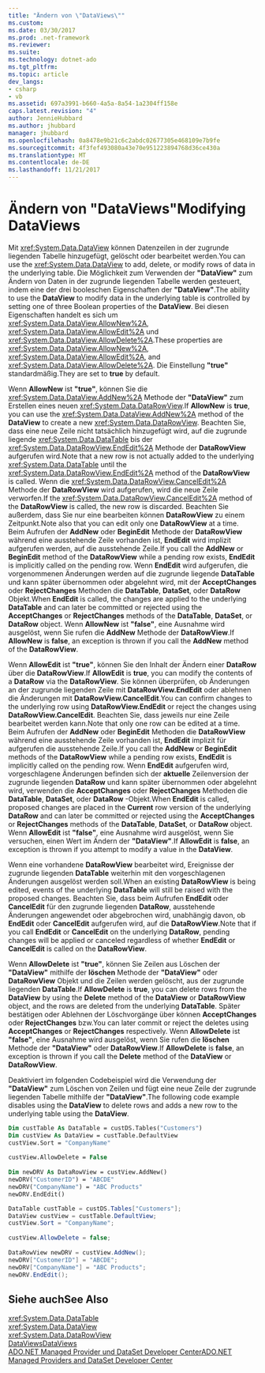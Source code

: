 ```yaml
---
title: "Ändern von \"DataViews\""
ms.custom: 
ms.date: 03/30/2017
ms.prod: .net-framework
ms.reviewer: 
ms.suite: 
ms.technology: dotnet-ado
ms.tgt_pltfrm: 
ms.topic: article
dev_langs:
- csharp
- vb
ms.assetid: 697a3991-b660-4a5a-8a54-1a2304ff158e
caps.latest.revision: "4"
author: JennieHubbard
ms.author: jhubbard
manager: jhubbard
ms.openlocfilehash: 0a8478e9b21c6c2abdc02677305e468109e7b9fe
ms.sourcegitcommit: 4f3fef493080a43e70e951223894768d36ce430a
ms.translationtype: MT
ms.contentlocale: de-DE
ms.lasthandoff: 11/21/2017
---
```

# <a name="modifying-dataviews"></a><span data-ttu-id="21419-102">Ändern von "DataViews"</span><span class="sxs-lookup"><span data-stu-id="21419-102">Modifying DataViews</span></span>
<span data-ttu-id="21419-103">Mit <xref:System.Data.DataView> können Datenzeilen in der zugrunde liegenden Tabelle hinzugefügt, gelöscht oder bearbeitet werden.</span><span class="sxs-lookup"><span data-stu-id="21419-103">You can use the <xref:System.Data.DataView> to add, delete, or modify rows of data in the underlying table.</span></span> <span data-ttu-id="21419-104">Die Möglichkeit zum Verwenden der **"DataView"** zum Ändern von Daten in der zugrunde liegenden Tabelle werden gesteuert, indem eine der drei booleschen Eigenschaften der **"DataView"**.</span><span class="sxs-lookup"><span data-stu-id="21419-104">The ability to use the **DataView** to modify data in the underlying table is controlled by setting one of three Boolean properties of the **DataView**.</span></span> <span data-ttu-id="21419-105">Bei diesen Eigenschaften handelt es sich um <xref:System.Data.DataView.AllowNew%2A>, <xref:System.Data.DataView.AllowEdit%2A> und <xref:System.Data.DataView.AllowDelete%2A>.</span><span class="sxs-lookup"><span data-stu-id="21419-105">These properties are <xref:System.Data.DataView.AllowNew%2A>, <xref:System.Data.DataView.AllowEdit%2A>, and <xref:System.Data.DataView.AllowDelete%2A>.</span></span> <span data-ttu-id="21419-106">Die Einstellung **"true"** standardmäßig.</span><span class="sxs-lookup"><span data-stu-id="21419-106">They are set to **true** by default.</span></span>  
  
 <span data-ttu-id="21419-107">Wenn **AllowNew** ist **"true"**, können Sie die <xref:System.Data.DataView.AddNew%2A> Methode der **"DataView"** zum Erstellen eines neuen <xref:System.Data.DataRowView>.</span><span class="sxs-lookup"><span data-stu-id="21419-107">If **AllowNew** is **true**, you can use the <xref:System.Data.DataView.AddNew%2A> method of the **DataView** to create a new <xref:System.Data.DataRowView>.</span></span> <span data-ttu-id="21419-108">Beachten Sie, dass eine neue Zeile nicht tatsächlich hinzugefügt wird, auf die zugrunde liegende <xref:System.Data.DataTable> bis der <xref:System.Data.DataRowView.EndEdit%2A> Methode der **DataRowView** aufgerufen wird.</span><span class="sxs-lookup"><span data-stu-id="21419-108">Note that a new row is not actually added to the underlying <xref:System.Data.DataTable> until the <xref:System.Data.DataRowView.EndEdit%2A> method of the **DataRowView** is called.</span></span> <span data-ttu-id="21419-109">Wenn die <xref:System.Data.DataRowView.CancelEdit%2A> Methode der **DataRowView** wird aufgerufen, wird die neue Zeile verworfen.</span><span class="sxs-lookup"><span data-stu-id="21419-109">If the <xref:System.Data.DataRowView.CancelEdit%2A> method of the **DataRowView** is called, the new row is discarded.</span></span> <span data-ttu-id="21419-110">Beachten Sie außerdem, dass Sie nur eine bearbeiten können **DataRowView** zu einem Zeitpunkt.</span><span class="sxs-lookup"><span data-stu-id="21419-110">Note also that you can edit only one **DataRowView** at a time.</span></span> <span data-ttu-id="21419-111">Beim Aufrufen der **AddNew** oder **BeginEdit** Methode der **DataRowView** während eine ausstehende Zeile vorhanden ist, **EndEdit** wird implizit aufgerufen werden, auf die ausstehende Zeile.</span><span class="sxs-lookup"><span data-stu-id="21419-111">If you call the **AddNew** or **BeginEdit** method of the **DataRowView** while a pending row exists, **EndEdit** is implicitly called on the pending row.</span></span> <span data-ttu-id="21419-112">Wenn **EndEdit** wird aufgerufen, die vorgenommenen Änderungen werden auf die zugrunde liegende **DataTable** und kann später übernommen oder abgelehnt wird, mit der **AcceptChanges** oder  **RejectChanges** Methoden die **DataTable**, **DataSet**, oder **DataRow** Objekt.</span><span class="sxs-lookup"><span data-stu-id="21419-112">When **EndEdit** is called, the changes are applied to the underlying **DataTable** and can later be committed or rejected using the **AcceptChanges** or **RejectChanges** methods of the **DataTable**, **DataSet**, or **DataRow** object.</span></span> <span data-ttu-id="21419-113">Wenn **AllowNew** ist **"false"**, eine Ausnahme wird ausgelöst, wenn Sie rufen die **AddNew** Methode der **DataRowView**.</span><span class="sxs-lookup"><span data-stu-id="21419-113">If **AllowNew** is **false**, an exception is thrown if you call the **AddNew** method of the **DataRowView**.</span></span>  
  
 <span data-ttu-id="21419-114">Wenn **AllowEdit** ist **"true"**, können Sie den Inhalt der Ändern einer **DataRow** über die **DataRowView**.</span><span class="sxs-lookup"><span data-stu-id="21419-114">If **AllowEdit** is **true**, you can modify the contents of a **DataRow** via the **DataRowView**.</span></span> <span data-ttu-id="21419-115">Sie können überprüfen, ob Änderungen an der zugrunde liegenden Zeile mit **DataRowView.EndEdit** oder ablehnen die Änderungen mit **DataRowView.CancelEdit**.</span><span class="sxs-lookup"><span data-stu-id="21419-115">You can confirm changes to the underlying row using **DataRowView.EndEdit** or reject the changes using **DataRowView.CancelEdit**.</span></span> <span data-ttu-id="21419-116">Beachten Sie, dass jeweils nur eine Zeile bearbeitet werden kann.</span><span class="sxs-lookup"><span data-stu-id="21419-116">Note that only one row can be edited at a time.</span></span> <span data-ttu-id="21419-117">Beim Aufrufen der **AddNew** oder **BeginEdit** Methoden die **DataRowView** während eine ausstehende Zeile vorhanden ist, **EndEdit** implizit für aufgerufen die ausstehende Zeile.</span><span class="sxs-lookup"><span data-stu-id="21419-117">If you call the **AddNew** or **BeginEdit** methods of the **DataRowView** while a pending row exists, **EndEdit** is implicitly called on the pending row.</span></span> <span data-ttu-id="21419-118">Wenn **EndEdit** aufgerufen wird, vorgeschlagene Änderungen befinden sich der **aktuelle** Zeilenversion der zugrunde liegenden **DataRow** und kann später übernommen oder abgelehnt wird, verwenden die  **AcceptChanges** oder **RejectChanges** Methoden die **DataTable**, **DataSet**, oder **DataRow** -Objekt.</span><span class="sxs-lookup"><span data-stu-id="21419-118">When **EndEdit** is called, proposed changes are placed in the **Current** row version of the underlying **DataRow** and can later be committed or rejected using the **AcceptChanges** or **RejectChanges** methods of the **DataTable**, **DataSet**, or **DataRow** object.</span></span> <span data-ttu-id="21419-119">Wenn **AllowEdit** ist **"false"**, eine Ausnahme wird ausgelöst, wenn Sie versuchen, einen Wert im Ändern der **"DataView"**.</span><span class="sxs-lookup"><span data-stu-id="21419-119">If **AllowEdit** is **false**, an exception is thrown if you attempt to modify a value in the **DataView**.</span></span>  
  
 <span data-ttu-id="21419-120">Wenn eine vorhandene **DataRowView** bearbeitet wird, Ereignisse der zugrunde liegenden **DataTable** weiterhin mit den vorgeschlagenen Änderungen ausgelöst werden soll.</span><span class="sxs-lookup"><span data-stu-id="21419-120">When an existing **DataRowView** is being edited, events of the underlying **DataTable** will still be raised with the proposed changes.</span></span> <span data-ttu-id="21419-121">Beachten Sie, dass beim Aufrufen **EndEdit** oder **CancelEdit** für den zugrunde liegenden **DataRow**, ausstehende Änderungen angewendet oder abgebrochen wird, unabhängig davon, ob  **EndEdit** oder **CancelEdit** aufgerufen wird, auf die **DataRowView**.</span><span class="sxs-lookup"><span data-stu-id="21419-121">Note that if you call **EndEdit** or **CancelEdit** on the underlying **DataRow**, pending changes will be applied or canceled regardless of whether **EndEdit** or **CancelEdit** is called on the **DataRowView**.</span></span>  
  
 <span data-ttu-id="21419-122">Wenn **AllowDelete** ist **"true"**, können Sie Zeilen aus Löschen der **"DataView"** mithilfe der **löschen** Methode der **"DataView"**  oder **DataRowView** Objekt und die Zeilen werden gelöscht, aus der zugrunde liegenden **DataTable**.</span><span class="sxs-lookup"><span data-stu-id="21419-122">If **AllowDelete** is **true**, you can delete rows from the **DataView** by using the **Delete** method of the **DataView** or **DataRowView** object, and the rows are deleted from the underlying **DataTable**.</span></span> <span data-ttu-id="21419-123">Später bestätigen oder Ablehnen der Löschvorgänge über können **AcceptChanges** oder **RejectChanges** bzw.</span><span class="sxs-lookup"><span data-stu-id="21419-123">You can later commit or reject the deletes using **AcceptChanges** or **RejectChanges** respectively.</span></span> <span data-ttu-id="21419-124">Wenn **AllowDelete** ist **"false"**, eine Ausnahme wird ausgelöst, wenn Sie rufen die **löschen** Methode der **"DataView"** oder  **DataRowView**.</span><span class="sxs-lookup"><span data-stu-id="21419-124">If **AllowDelete** is **false**, an exception is thrown if you call the **Delete** method of the **DataView** or **DataRowView**.</span></span>  
  
 <span data-ttu-id="21419-125">Deaktiviert im folgenden Codebeispiel wird die Verwendung der **"DataView"** zum Löschen von Zeilen und fügt eine neue Zeile der zugrunde liegenden Tabelle mithilfe der **"DataView"**.</span><span class="sxs-lookup"><span data-stu-id="21419-125">The following code example disables using the **DataView** to delete rows  and adds a new row to the underlying table using the **DataView**.</span></span>  
  
```vb  
Dim custTable As DataTable = custDS.Tables("Customers")  
Dim custView As DataView = custTable.DefaultView  
custView.Sort = "CompanyName"  
  
custView.AllowDelete = False  
  
Dim newDRV As DataRowView = custView.AddNew()  
newDRV("CustomerID") = "ABCDE"  
newDRV("CompanyName") = "ABC Products"  
newDRV.EndEdit()  
```  
  
```csharp  
DataTable custTable = custDS.Tables["Customers"];  
DataView custView = custTable.DefaultView;  
custView.Sort = "CompanyName";  
  
custView.AllowDelete = false;  
  
DataRowView newDRV = custView.AddNew();  
newDRV["CustomerID"] = "ABCDE";  
newDRV["CompanyName"] = "ABC Products";  
newDRV.EndEdit();  
```  
  
## <a name="see-also"></a><span data-ttu-id="21419-126">Siehe auch</span><span class="sxs-lookup"><span data-stu-id="21419-126">See Also</span></span>  
 <xref:System.Data.DataTable>  
 <xref:System.Data.DataView>  
 <xref:System.Data.DataRowView>  
 [<span data-ttu-id="21419-127">DataViews</span><span class="sxs-lookup"><span data-stu-id="21419-127">DataViews</span></span>](./../../../../docs/framework/data/adonet/dataset-datatable-dataview/dataviews.md)  
 [<span data-ttu-id="21419-128">ADO.NET Managed Provider und DataSet Developer Center</span><span class="sxs-lookup"><span data-stu-id="21419-128">ADO.NET Managed Providers and DataSet Developer Center</span></span>](http://go.microsoft.com/fwlink/?LinkId=217917)
